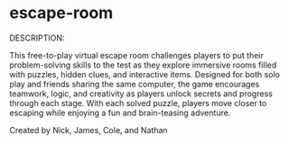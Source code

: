 # escape-room
DESCRIPTION:  
 
This free-to-play virtual escape room challenges players to put their problem-solving skills to the test as they explore immersive rooms filled with puzzles, hidden clues, and interactive items. Designed for both solo play and friends sharing the same computer, the game encourages teamwork, logic, and creativity as players unlock secrets and progress through each stage. With each solved puzzle, players move closer to escaping while enjoying a fun and brain-teasing adventure.

Created by Nick, James, Cole, and Nathan